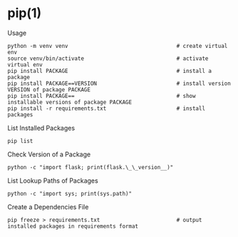 # pip(1)

Usage

    python -m venv venv                                  # create virtual env
    source venv/bin/activate                             # activate virtual env
    pip install PACKAGE                                  # install a package
    pip install PACKAGE==VERSION                         # install version VERSION of package PACKAGE
    pip install PACKAGE==                                # show installable versions of package PACKAGE
    pip install -r requirements.txt                      # install packages

List Installed Packages

    pip list

Check Version of a Package

    python -c "import flask; print(flask.\_\_version__)"

List Lookup Paths of Packages

    python -c "import sys; print(sys.path)"

Create a Dependencies File

    pip freeze > requirements.txt                        # output installed packages in requirements format
